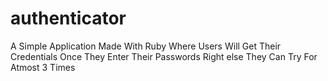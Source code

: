 # authenticator

A Simple Application Made With Ruby Where Users Will Get Their Credentials Once They Enter Their Passwords Right else They Can Try For Atmost 3 Times
